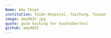 ```yaml
---
Name: Amy Chien
institution: TaiAn Hospital, Taichung, Taiwan
image: amy9032.jpg 
quote: good hacking for hacktoberfest
github: amy9032
---
```

